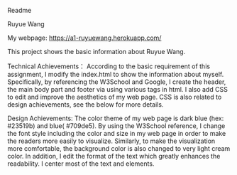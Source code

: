Readme

Ruyue Wang

My webpage: https://a1-ruyuewang.herokuapp.com/

This project shows the basic information about Ruyue Wang.

Technical Achievements：
According to the basic requirement of this assignment, I modify the index.html to show the information about myself.
Specifically, by referencing the W3School and Google, I create the header, the main body part and footer via using various
tags in html. I also add CSS to edit and improve the aesthetics of my web page. CSS is also related to design achievements,
see the below for more details.

Design Achievements:
The color theme of my web page is dark blue (hex: #23519b) and blue( #709de5). By using the W3School reference, I change the
font style including the color and size in my web page in order to make the readers more easily to visualize. Similarly, to
make the visualization more comfortable, the background color is also changed to very light cream color. In addition,  I edit
the format of the text which greatly enhances the readability. I center most of the text and elements.




